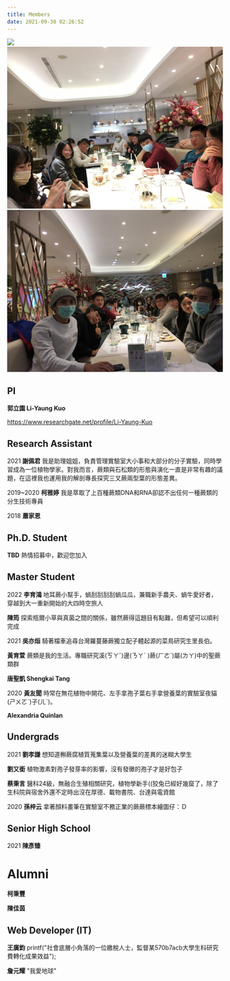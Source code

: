 ```yaml
---
title: Members
date: 2021-09-30 02:26:52
---
```


<script src="https://ajax.googleapis.com/ajax/libs/jquery/3.6.0/jquery.min.js"></script>
<script src="../js/jquery.rwdImageMaps.min.js"></script>

<img src="../images/lab_members/MVIMG_20200708_103554.jpg" usemap="#image-map1">
<map name="image-map1">
    <area target="" alt="柯雅婷" title="柯雅婷" coords="517,0,1336,726" shape="rect">
    <area target="" alt="吳亦烜" title="吳亦烜" coords="1599,826,1440,630" shape="rect">
    <area target="" alt="唐聖凱" title="唐聖凱" coords="1585,880,1795,1103" shape="rect">
    <area target="" alt="柯秉豐" title="柯秉豐" coords="2138,1136,1971,977" shape="rect">
    <area target="" alt="黃友聞" title="黃友聞" coords="2049,1191,2213,1358" shape="rect">
    <area target="" alt="陳佳茵" title="陳佳茵" coords="2360,1255,2510,1437" shape="rect">
    <area target="" alt="郭立園" title="郭立園" coords="2556,1695,2317,1465" shape="rect">
</map>

<img src="../images/lab_members/IMG_6652.jpeg" usemap="#image-map2">
<map name="image-map2">
    <area target="" alt="黃育萱" title="黃育萱" coords="4020,2096,3713,1373" shape="rect">
    <area target="" alt="王廣鈞" title="王廣鈞" coords="3706,1922,3389,1437" shape="rect">
    <area target="" alt="唐聖凱" title="唐聖凱" coords="2456,1633,2762,1950" shape="rect">
    <area target="" alt="蔡秉言" title="蔡秉言" coords="2345,1845,2452,1642" shape="rect">
    <area target="" alt="李育鴻" title="李育鴻" coords="2242,1592,2342,1781" shape="rect">
    <area target="" alt="吳亦烜" title="吳亦烜" coords="2150,1779,1989,1605" shape="rect">
    <area target="" alt="黃友聞" title="黃友聞" coords="1630,1731,1533,1891" shape="rect">
    <area target="" alt="劉孝謙" title="劉孝謙" coords="1327,1722,1534,1968" shape="rect">
    <area target="" alt="劉又銜" title="劉又銜" coords="1280,1705,1142,1865" shape="rect">
    <area target="" alt="謝佩君" title="謝佩君" coords="899,1872,1227,2093" shape="rect">
    <area target="" alt="蕭家恩" title="蕭家恩" coords="472,1786,13,2584" shape="rect">
</map>

<img src="../images/lab_members/IMG_6653.jpeg" usemap="#image-map3">

<map name="image-map3">
    <area target="" alt="黃友聞" title="黃友聞" coords="3963,1378,3464,1955" shape="rect">
    <area target="" alt="孫梓云" title="孫梓云" coords="3218,1549,3457,1927" shape="rect">
    <area target="" alt="劉又銜" title="劉又銜" coords="2972,1524,3211,1857" shape="rect">
    <area target="" alt="劉孝謙" title="劉孝謙" coords="2766,1555,2976,1857" shape="rect">
    <area target="" alt="謝佩君" title="謝佩君" coords="2684,1665,2766,1829" shape="rect">
    <area target="" alt="柯雅婷" title="柯雅婷" coords="2609,1615,2687,1761" shape="rect">
    <area target="" alt="蕭家恩" title="蕭家恩" coords="2410,1630,2538,1783" shape="rect">
    <area target="" alt="黃育萱" title="黃育萱" coords="2085,1806,1986,1674" shape="rect">
    <area target="" alt="唐聖凱" title="唐聖凱" coords="1843,1674,1982,1859" shape="rect">
    <area target="" alt="蔡秉言" title="蔡秉言" coords="1590,1534,1811,1822" shape="rect">
    <area target="" alt="李育鴻" title="李育鴻" coords="1805,1836,1516,2124" shape="rect">
    <area target="" alt="吳亦烜" title="吳亦烜" coords="803,1437,1298,2007" shape="rect">
</map>

## PI
**郭立園 Li-Yaung Kuo**

https://www.researchgate.net/profile/Li-Yaung-Kuo

## Research Assistant 

2021
**謝佩君**
我是助理姐姐，負責管理實驗室大小事和大部分的分子實驗，同時學習成為一位植物學家。對我而言，蕨類與石松類的形態與演化一直是非常有趣的議題，在這裡我也運用我的解剖專長探究三叉蕨兩型葉的形態差異。

2019~2020
**柯雅婷**
我是萃取了上百種蕨類DNA和RNA卻認不出任何一種蕨類的分生技術專員

2018
**蕭家恩**


## Ph.D. Student
**TBD**
熱情招募中，歡迎您加入

## Master Student

2022
**李育鴻**
地耳蕨小幫手，蝸刮刮刮刮蝸瓜瓜，兼職新手農夫、蝸牛愛好者，穿越到大一重新開始的大四時空旅人

**陳筠**
探索瓶爾小草與真菌之間的關係，雖然蕨得這題目有點難，但希望可以順利完成

2021 
**吳亦烜**
騎著檔車追尋台灣羅蔓藤蕨獨立配子體起源的菜鳥研究生里長伯。

**黃育萱**
蕨類是我的生活。專職研究溪(ㄎㄚˇ)邊(ㄋㄚˋ )蕨(ㄏㄜˋ)屬(ㄌㄚ)中的聖蕨類群

**唐聖凱 Shengkai Tang** 

2020 
**黃友聞**
時常在無花植物中開花、左手拿孢子葉右手拿營養葉的實驗室夜貓(ㄕㄨㄛˋ)子(ㄦˋ)。

**Alexandria Quinlan**


## Undergrads
2021
**劉孝謙**
想知道槲蕨腐植質蒐集葉以及營養葉的差異的迷糊大學生

**劉又銜**
植物激素對孢子發芽率的影響，沒有發黴的孢子才是好包子

**蔡秉言**
醫科24級，無融合生殖相關研究，植物學新手((狡兔已經好幾窟了，除了生科院與宿舍外還不定時出沒在厚德、載物書院、台達與電資館

2020
**孫梓云**
拿著顏料畫筆在實驗室不務正業的蕨蕨標本繪圖仔：Ｄ


## Senior High School

2021
**陳彥臻**


# Alumni
**柯秉豐**

**陳佳茵**

## Web Developer (IT)

**王廣鈞**
printf("社會底層小角落的一位繳稅人士，監督某570b7acb大學生科研究費轉化成果效益");

**詹元耀**
"我愛地球"

<style>
    @keyframes anim {
        0% {color: black;}
        50% {color: red;}
        100% {color: black;}
    }
</style>

<script>
    $(() => {
        $('img[usemap]').rwdImageMaps();

        // const names = document.querySelectorAll('strong');
        // $('area').click(() => {
        //     if ( names.some( name => name.innerText.includes($(this).attr('title')) ) ) {
        //         name.scrollIntoView();
        //     }
        // });

        const names = document.querySelectorAll('strong');
        $('area').click((ele) => {
            const target = ele.target;
            $('strong').each( (index, name) => {
                if(name.innerText.includes(target.title)){
                    name.scrollIntoView({behavior: "smooth", block: "center"});
                    name.style.animation = "anim 5s";
                }
            });
        });

    });
</script>